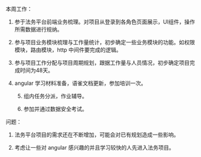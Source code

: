本周工作：

 1. 参于法务平台前端业务梳理。对项目从登录到各角色页面展示，UI组件，操作所需数据进行规纳。

 2. 参与项目业务模块梳理与工作量统计，初步确定一些业务模块的功能。如权限模块，路由模块，http 中间件要完成的逻辑。

 3. 参与项目工作分配与项目周期规划，跟据工作量与人员情况，初步确定项目完成时间为48天。

 4. angular 学习材料准备，语雀文档更新，参加培训一次。

	5. 组内任务分派，作业辅导。

	6. 参加并通过数据安全考试。

    

问题：

1. 法务平台项目的需求还在不断增加，可能会对已有规划造成一些影响。

2. 考虑让一些对 angular 感兴趣的并且学习较快的人先进入法务项目。

   

   

   